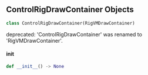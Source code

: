 ## ControlRigDrawContainer Objects

```python
class ControlRigDrawContainer(RigVMDrawContainer)
```

deprecated: 'ControlRigDrawContainer' was renamed to 'RigVMDrawContainer'.

<a id="unreal.ControlRigDrawContainer.__init__"></a>

#### __init__

```python
def __init__() -> None
```

<a id="unreal.OptimusValidatedName"></a>